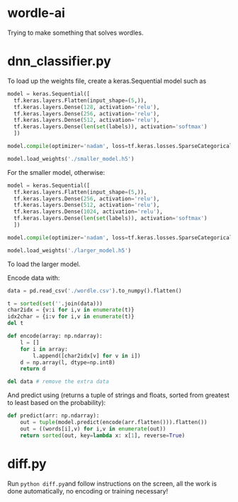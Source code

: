 # wordle-ai
Trying to make something that solves wordles.

# dnn_classifier.py
To load up the weights file, create a keras.Sequential model such as
```py
model = keras.Sequential([
  tf.keras.layers.Flatten(input_shape=(5,)),
  tf.keras.layers.Dense(128, activation='relu'),
  tf.keras.layers.Dense(256, activation='relu'),
  tf.keras.layers.Dense(512, activation='relu'),
  tf.keras.layers.Dense(len(set(labels)), activation='softmax')
  ])

model.compile(optimizer='nadam', loss=tf.keras.losses.SparseCategoricalCrossentropy(from_logits=True), metrics=['accuracy'])

model.load_weights('./smaller_model.h5')
```
For the smaller model, otherwise:
```py
model = keras.Sequential([
  tf.keras.layers.Flatten(input_shape=(5,)),
  tf.keras.layers.Dense(256, activation='relu'),
  tf.keras.layers.Dense(512, activation='relu'),
  tf.keras.layers.Dense(1024, activation='relu'),
  tf.keras.layers.Dense(len(set(labels)), activation='softmax')
  ])

model.compile(optimizer='nadam', loss=tf.keras.losses.SparseCategoricalCrossentropy(from_logits=True), metrics=['accuracy'])

model.load_weights('./larger_model.h5')
```
To load the larger model.

Encode data with:
```py
data = pd.read_csv('./wordle.csv').to_numpy().flatten()

t = sorted(set(''.join(data)))
char2idx = {v:i for i,v in enumerate(t)}
idx2char = {i:v for i,v in enumerate(t)}
del t

def encode(array: np.ndarray):
    l = []
    for i in array:
        l.append([char2idx[v] for v in i])
    d = np.array(l, dtype=np.int8)
    return d

del data # remove the extra data
```
And predict using (returns a tuple of strings and floats, sorted from greatest to least based on the probability):
```py
def predict(arr: np.ndarray):
    out = tuple(model.predict(encode(arr.flatten())).flatten())
    out = ((words[i],v) for i,v in enumerate(out))
    return sorted(out, key=lambda x: x[1], reverse=True)
```
# diff.py
Run `python diff.py`and follow instructions on the screen, all the work is done automatically, no encoding or training necessary!
